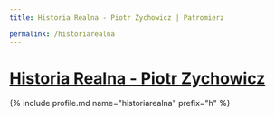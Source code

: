 ```yaml
---
title: Historia Realna - Piotr Zychowicz | Patromierz

permalink: /historiarealna
---
```


# [Historia Realna - Piotr Zychowicz](https://patronite.pl/historiarealna)

{% include profile.md name="historiarealna" prefix="h" %}
